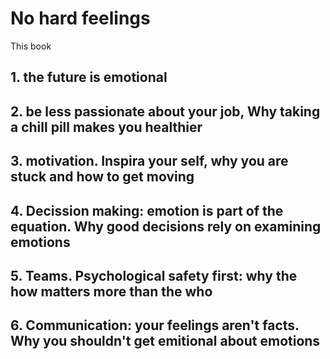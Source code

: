 # No hard feelings

This book

## 1. the future is emotional

## 2. be less passionate about your job, Why taking a chill pill makes you healthier


## 3. motivation. Inspira your self, why you are stuck and how to get moving

## 4. Decission making: emotion is part of the equation. Why good decisions rely on examining emotions

## 5. Teams. Psychological safety first: why the how matters more than the who

## 6. Communication: your feelings aren't facts. Why you shouldn't get emitional about emotions

